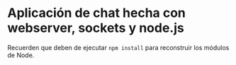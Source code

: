 # Aplicación de chat hecha con webserver, sockets y node.js

Recuerden que deben de ejecutar ```npm install``` para reconstruir los módulos de Node.

